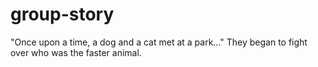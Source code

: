 # group-story
"Once upon a time, a dog and a cat met at a park..."
T h e y   b e g a n   t o   f i g h t   o v e r   w h o   w a s   t h e   f a s t e r   a n i m a l .  
 